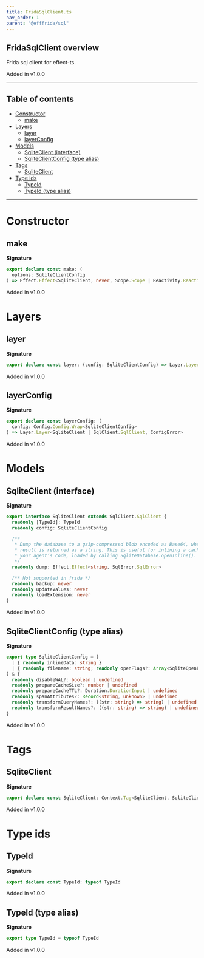 ```yaml
---
title: FridaSqlClient.ts
nav_order: 1
parent: "@efffrida/sql"
---
```


## FridaSqlClient overview

Frida sql client for effect-ts.

Added in v1.0.0

---

<h2 class="text-delta">Table of contents</h2>

- [Constructor](#constructor)
  - [make](#make)
- [Layers](#layers)
  - [layer](#layer)
  - [layerConfig](#layerconfig)
- [Models](#models)
  - [SqliteClient (interface)](#sqliteclient-interface)
  - [SqliteClientConfig (type alias)](#sqliteclientconfig-type-alias)
- [Tags](#tags)
  - [SqliteClient](#sqliteclient)
- [Type ids](#type-ids)
  - [TypeId](#typeid)
  - [TypeId (type alias)](#typeid-type-alias)

---

# Constructor

## make

**Signature**

```ts
export declare const make: (
  options: SqliteClientConfig
) => Effect.Effect<SqliteClient, never, Scope.Scope | Reactivity.Reactivity>
```

Added in v1.0.0

# Layers

## layer

**Signature**

```ts
export declare const layer: (config: SqliteClientConfig) => Layer.Layer<SqliteClient | SqlClient.SqlClient, ConfigError>
```

Added in v1.0.0

## layerConfig

**Signature**

```ts
export declare const layerConfig: (
  config: Config.Config.Wrap<SqliteClientConfig>
) => Layer.Layer<SqliteClient | SqlClient.SqlClient, ConfigError>
```

Added in v1.0.0

# Models

## SqliteClient (interface)

**Signature**

```ts
export interface SqliteClient extends SqlClient.SqlClient {
  readonly [TypeId]: TypeId
  readonly config: SqliteClientConfig

  /**
   * Dump the database to a gzip-compressed blob encoded as Base64, where the
   * result is returned as a string. This is useful for inlining a cache in
   * your agent’s code, loaded by calling SqliteDatabase.openInline().
   */
  readonly dump: Effect.Effect<string, SqlError.SqlError>

  /** Not supported in frida */
  readonly backup: never
  readonly updateValues: never
  readonly loadExtension: never
}
```

Added in v1.0.0

## SqliteClientConfig (type alias)

**Signature**

```ts
export type SqliteClientConfig = (
  | { readonly inlineData: string }
  | { readonly filename: string; readonly openFlags?: Array<SqliteOpenFlag> | undefined }
) & {
  readonly disableWAL?: boolean | undefined
  readonly prepareCacheSize?: number | undefined
  readonly prepareCacheTTL?: Duration.DurationInput | undefined
  readonly spanAttributes?: Record<string, unknown> | undefined
  readonly transformQueryNames?: ((str: string) => string) | undefined
  readonly transformResultNames?: ((str: string) => string) | undefined
}
```

Added in v1.0.0

# Tags

## SqliteClient

**Signature**

```ts
export declare const SqliteClient: Context.Tag<SqliteClient, SqliteClient>
```

Added in v1.0.0

# Type ids

## TypeId

**Signature**

```ts
export declare const TypeId: typeof TypeId
```

Added in v1.0.0

## TypeId (type alias)

**Signature**

```ts
export type TypeId = typeof TypeId
```

Added in v1.0.0
